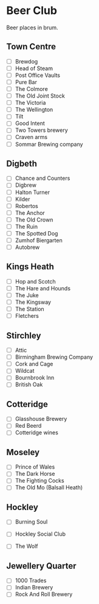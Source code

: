 # Beer Club

Beer places in brum.

## Town Centre

- [ ] Brewdog
- [ ] Head of Steam
- [ ] Post Office Vaults
- [ ] Pure Bar
- [ ] The Colmore
- [ ] The Old Joint Stock
- [ ] The Victoria
- [ ] The Wellington
- [ ] Tilt
- [ ] Good Intent
- [ ] Two Towers brewery
- [ ] Craven arms
- [ ] Sommar Brewing company

## Digbeth

- [ ] Chance and Counters
- [ ] Digbrew
- [ ] Halton Turner
- [ ] Kilder
- [ ] Robertos
- [ ] The Anchor
- [ ] The Old Crown
- [ ] The Ruin
- [ ] The Spotted Dog
- [ ] Zumhof Biergarten
- [ ] Autobrew

## Kings Heath

- [ ] Hop and Scotch
- [ ] The Hare and Hounds
- [ ] The Juke
- [ ] The Kingsway
- [ ] The Station
- [ ] Fletchers 

## Stirchley

- [ ] Attic
- [ ] Birmingham Brewing Company
- [ ] Cork and Cage
- [ ] Wildcat
- [ ] Bournbrook Inn
- [ ] British Oak

## Cotteridge

- [ ] Glasshouse Brewery
- [ ] Red Beerd
- [ ] Cotteridge wines

## Moseley

- [ ] Prince of Wales
- [ ] The Dark Horse
- [ ] The Fighting Cocks
- [ ] The Old Mo (Balsall Heath)

## Hockley

- [ ] Burning Soul
- [ ] Hockley Social Club
- [ ] The Wolf
 

## Jewellery Quarter

- [ ] 1000 Trades
- [ ] Indian Brewery
- [ ] Rock And Roll Brewery
